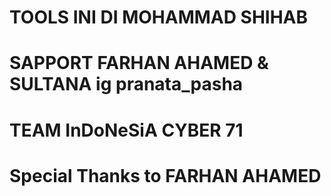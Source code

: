 # TOOLS INI DI MOHAMMAD SHIHAB
# SAPPORT FARHAN AHAMED & SULTANA ig pranata_pasha
# TEAM InDoNeSiA CYBER 71
# Special Thanks to FARHAN AHAMED
